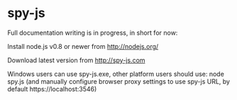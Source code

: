 spy-js
=====

Full documentation writing is in progress, in short for now:

Install node.js v0.8 or newer from http://nodejs.org/

Download latest version from http://spy-js.com

Windows users can use spy-js.exe, other platform users should use: node spy.js (and manually configure browser proxy settings to use spy-js URL, by default https://localhost:3546)
